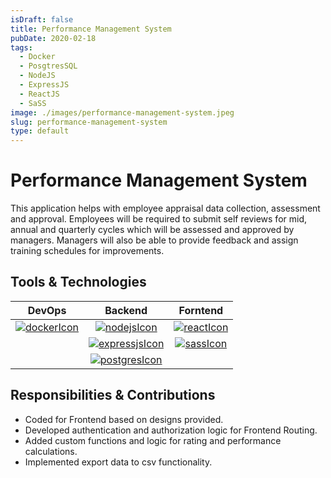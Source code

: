 ```yaml
---
isDraft: false
title: Performance Management System
pubDate: 2020-02-18
tags:
  - Docker
  - PosgtresSQL
  - NodeJS
  - ExpressJS
  - ReactJS
  - SaSS
image: ./images/performance-management-system.jpeg
slug: performance-management-system
type: default
---
```


# **Performance Management System**

This application helps with employee appraisal data collection, assessment and
approval. Employees will be required to submit self reviews for mid, annual and quarterly cycles
which will be assessed and approved by managers. Managers will also be able to provide feedback
and assign training schedules for improvements.

## **Tools & Technologies**

|           DevOps           |            Backend             |         Forntend         |
| :------------------------: | :----------------------------: | :----------------------: |
| [![dockerIcon]][dockerUrl] |   [![nodejsIcon]][nodejsUrl]   | [![reactIcon]][reactUrl] |
|                            |  [![expressjsIcon]][expressjsUrl]  |  [![sassIcon]][sassUrl]  |
|                            | [![postgresIcon]][postgresUrl] |                          |

## **Responsibilities & Contributions**

- Coded for Frontend based on designs provided.
- Developed authentication and authorization logic for Frontend Routing.
- Added custom functions and logic for rating and performance calculations.
- Implemented export data to csv functionality.

[dockerIcon]: https://www.docker.com/wp-content/uploads/2024/02/cropped-docker-logo-favicon-32x32.png "Docker"
[nodejsIcon]: https://nodejs.org/static/images/favicons/favicon.png "NodeJS"
[expressjsIcon]: https://expressjs.com/images/favicon.png "ExpressJS"
[postgresIcon]: https://www.postgresql.org/media/img/about/press/elephant.png "PostgreSQL"
[mongodbIcon]: https://www.mongodb.com/assets/images/global/favicon.ico "MongoDB"
[reactIcon]: https://react.dev/favicon-32x32.png "ReactJS"
[sassIcon]: https://sass-lang.com/icon.png "SaSS"
[azureIcon]: https://cdn-dynmedia-1.microsoft.com/is/content/microsoftcorp/acom_social_icon_azure "Azure Cloud"
[dotnetIcon]: https://dotnet.microsoft.com/blob-assets/images/dotnet-icons/square.png "DotNet"
[dockerUrl]: https://www.docker.com
[nodejsUrl]: https://nodejs.org
[reactUrl]: https://react.dev
[expressjsUrl]: https://expressjs.com
[sassUrl]: https://sass-lang.com
[postgresUrl]: https://www.postgresql.org
[mongodbUrl]: https://www.mongodb.com
[azureUrl]: https://azure.microsoft.com/en-us
[dotnetUrl]: https://dotnet.microsoft.com/en-us/apps/aspnet
